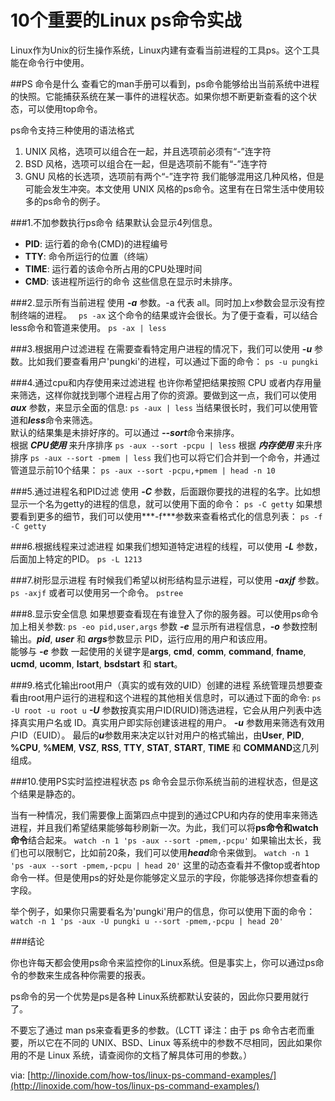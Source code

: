 # 10个重要的Linux ps命令实战

Linux作为Unix的衍生操作系统，Linux内建有查看当前进程的工具ps。这个工具能在命令行中使用。

##PS 命令是什么
查看它的man手册可以看到，ps命令能够给出当前系统中进程的快照。它能捕获系统在某一事件的进程状态。如果你想不断更新查看的这个状态，可以使用top命令。

ps命令支持三种使用的语法格式
1. UNIX 风格，选项可以组合在一起，并且选项前必须有“-”连字符
2. BSD 风格，选项可以组合在一起，但是选项前不能有“-”连字符
3. GNU 风格的长选项，选项前有两个“-”连字符
我们能够混用这几种风格，但是可能会发生冲突。本文使用 UNIX 风格的ps命令。这里有在日常生活中使用较多的ps命令的例子。

###1.不加参数执行ps命令
结果默认会显示4列信息。
* **PID**: 运行着的命令(CMD)的进程编号
* **TTY**: 命令所运行的位置（终端）
* **TIME**: 运行着的该命令所占用的CPU处理时间
* **CMD**: 该进程所运行的命令
这些信息在显示时未排序。

###2.显示所有当前进程
使用 ***-a*** 参数。-a 代表 all。同时加上x参数会显示没有控制终端的进程。
` ps -ax`
这个命令的结果或许会很长。为了便于查看，可以结合less命令和管道来使用。
`ps -ax | less`

###3.根据用户过滤进程
在需要查看特定用户进程的情况下，我们可以使用 ***-u*** 参数。比如我们要查看用户'pungki'的进程，可以通过下面的命令：
`ps -u pungki`

###4.通过cpu和内存使用来过滤进程
也许你希望把结果按照 CPU 或者内存用量来筛选，这样你就找到哪个进程占用了你的资源。要做到这一点，我们可以使用 ***aux*** 参数，来显示全面的信息:
`ps -aux | less`
当结果很长时，我们可以使用管道和***less***命令来筛选。  
默认的结果集是未排好序的。可以通过 ***--sort***命令来排序。  
根据 ***CPU使用*** 来升序排序
`ps -aux --sort -pcpu | less`
根据 ***内存使用*** 来升序排序
`ps -aux --sort -pmem | less`
我们也可以将它们合并到一个命令，并通过管道显示前10个结果：
`ps -aux --sort -pcpu,+pmem | head -n 10`

###5.通过进程名和PID过滤
使用 ***-C*** 参数，后面跟你要找的进程的名字。比如想显示一个名为getty的进程的信息，就可以使用下面的命令：
`ps -C getty`
如果想要看到更多的细节，我们可以使用***-f***参数来查看格式化的信息列表：
`ps -f -C getty`

###6.根据线程来过滤进程
如果我们想知道特定进程的线程，可以使用 ***-L*** 参数，后面加上特定的PID。
`ps -L 1213`

###7.树形显示进程
有时候我们希望以树形结构显示进程，可以使用 ***-axjf*** 参数。
`ps -axjf`
或者可以使用另一个命令。
`pstree`

###8.显示安全信息
如果想要查看现在有谁登入了你的服务器。可以使用ps命令加上相关参数:
`ps -eo pid,user,args`
参数 ***-e*** 显示所有进程信息，***-o*** 参数控制输出。***pid***, ***user*** 和 ***args***参数显示 PID，运行应用的用户和该应用。  
能够与 ***-e*** 参数 一起使用的关键字是**args**, **cmd**, **comm**, **command**, **fname**, **ucmd**, **ucomm**, **lstart**, **bsdstart** 和 **start**。

###9.格式化输出root用户（真实的或有效的UID）创建的进程
系统管理员想要查看由root用户运行的进程和这个进程的其他相关信息时，可以通过下面的命令:
`ps -U root -u root u`
***-U*** 参数按真实用户ID(RUID)筛选进程，它会从用户列表中选择真实用户名或 ID。真实用户即实际创建该进程的用户。
***-u*** 参数用来筛选有效用户ID（EUID）。
最后的***u***参数用来决定以针对用户的格式输出，由**User**, **PID**, **%CPU**, **%MEM**, **VSZ**, **RSS**, **TTY**, **STAT**, **START**, **TIME** 和 **COMMAND**这几列组成。

###10.使用PS实时监控进程状态
ps 命令会显示你系统当前的进程状态，但是这个结果是静态的。

当有一种情况，我们需要像上面第四点中提到的通过CPU和内存的使用率来筛选进程，并且我们希望结果能够每秒刷新一次。为此，我们可以将**ps命令和watch命令**结合起来。
`watch -n 1 'ps -aux --sort -pmem,-pcpu'`
如果输出太长，我们也可以限制它，比如前20条，我们可以使用***head***命令来做到。
`watch -n 1 'ps -aux --sort -pmem,-pcpu | head 20'`
这里的动态查看并不像top或者htop命令一样。但是使用ps的好处是你能够定义显示的字段，你能够选择你想查看的字段。

举个例子，如果你只需要看名为'pungki'用户的信息，你可以使用下面的命令：
`watch -n 1 'ps -aux -U pungki u --sort -pmem,-pcpu | head 20'`


###结论

你也许每天都会使用ps命令来监控你的Linux系统。但是事实上，你可以通过ps命令的参数来生成各种你需要的报表。

ps命令的另一个优势是ps是各种 Linux系统都默认安装的，因此你只要用就行了。

不要忘了通过 man ps来查看更多的参数。（LCTT 译注：由于 ps 命令古老而重要，所以它在不同的 UNIX、BSD、Linux 等系统中的参数不尽相同，因此如果你用的不是 Linux 系统，请查阅你的文档了解具体可用的参数。）

via: [http://linoxide.com/how-tos/linux-ps-command-examples/](http://linoxide.com/how-tos/linux-ps-command-examples/)

